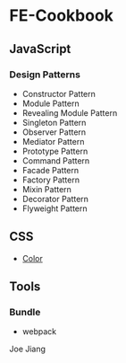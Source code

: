 # FE-Cookbook

## JavaScript

### Design Patterns

* Constructor Pattern
* Module Pattern
* Revealing Module Pattern
* Singleton Pattern
* Observer Pattern
* Mediator Pattern
* Prototype Pattern
* Command Pattern
* Facade Pattern
* Factory Pattern
* Mixin Pattern
* Decorator Pattern
* Flyweight Pattern

## CSS

* [Color](https://developer.mozilla.org/en-US/docs/Web/CSS/color_value)

## Tools

### Bundle

* webpack

Joe Jiang